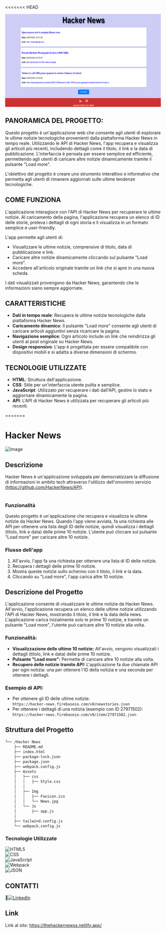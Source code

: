 <<<<<<< HEAD

<img src="Assets/Img/hackernews.png" width="600" height="300">

## PANORAMICA DEL PROGETTO:

Questo progetto è un'applicazione web che consente agli utenti di esplorare le ultime notizie tecnologiche provenienti dalla piattaforma Hacker News in tempo reale. Utilizzando le API di Hacker News, l'app recupera e visualizza gli articoli più recenti, includendo dettagli come il titolo, il link e la data di pubblicazione. L'interfaccia è pensata per essere semplice ed efficiente, permettendo agli utenti di caricare altre notizie dinamicamente tramite il pulsante "Load more".

L'obiettivo del progetto è creare uno strumento interattivo e informativo che permetta agli utenti di rimanere aggiornati sulle ultime tendenze tecnologiche.

## COME FUNZIONA

L'applicazione interagisce con l'API di Hacker News per recuperare le ultime notizie. Al caricamento della pagina, l'applicazione recupera un elenco di ID delle storie, preleva i dettagli di ogni storia e li visualizza in un formato semplice e user-friendly.

L'app permette agli utenti di:
- Visualizzare le ultime notizie, comprensive di titolo, data di pubblicazione e link.
- Caricare altre notizie dinamicamente cliccando sul pulsante "Load more".
- Accedere all'articolo originale tramite un link che si apre in una nuova scheda.

I dati visualizzati provengono da Hacker News, garantendo che le informazioni siano sempre aggiornate.

## CARATTERISTICHE

- **Dati in tempo reale**: Recupera le ultime notizie tecnologiche dalla piattaforma Hacker News.
- **Caricamento dinamico**: Il pulsante "Load more" consente agli utenti di caricare articoli aggiuntivi senza ricaricare la pagina.
- **Navigazione semplice**: Ogni articolo include un link che reindirizza gli utenti al post originale su Hacker News.
- **Design responsivo**: L'app è progettata per essere compatibile con dispositivi mobili e si adatta a diverse dimensioni di schermo.

## TECNOLOGIE UTILIZZATE

- **HTML**: Struttura dell'applicazione.
- **CSS**: Stile per un'interfaccia utente pulita e semplice.
- **JavaScript**: Utilizzato per recuperare i dati dall'API, gestire lo stato e aggiornare dinamicamente la pagina.
- **API**: L'API di Hacker News è utilizzata per recuperare gli articoli più recenti.








=======
#  Hacker News

<img src="https://github.com/user-attachments/assets/ee125a18-cc5b-4d5b-b276-548629185a1f" alt="Image" width="500"/>



## Descrizione
Hacker News è un'applicazione sviluppata per democratizzare la diffusione di informazioni in ambito tech attraverso l'utilizzo dell'omonimo servizio <a href="https://github.com/HackerNews/API">(https://github.com/HackerNews/API).</a><br />
<br />

### Funzionalità

Questo progetto è un'applicazione che recupera e visualizza le ultime notizie da Hacker News. Quando l'app viene avviata, fa una richiesta alle API per ottenere una lista degli ID delle notizie, quindi visualizza i dettagli (titolo, link e data) delle prime 10 notizie. L'utente può cliccare sul pulsante "Load more" per caricare altre 10 notizie.

### Flusso dell'app

1. All'avvio, l'app fa una richiesta per ottenere una lista di ID delle notizie.
2. Recupera i dettagli delle prime 10 notizie.
3. Mostra queste notizie sullo schermo con il titolo, il link e la data.
4. Cliccando su "Load more", l'app carica altre 10 notizie.


## Descrizione del Progetto

L'applicazione consente di visualizzare le ultime notizie da Hacker News. All'avvio, l'applicazione recupera un elenco delle ultime notizie utilizzando l'API di Hacker News, mostrando il titolo, il link e la data della news. L'applicazione carica inizialmente solo le prime 10 notizie, e tramite un pulsante "Load more", l'utente può caricare altre 10 notizie alla volta.

### Funzionalità:
- **Visualizzazione delle ultime 10 notizie:** All'avvio, vengono visualizzati i dettagli (titolo, link e data) delle prime 10 notizie.
- **Pulsante "Load more":** Permette di caricare altre 10 notizie alla volta.
- **Recupero delle notizie tramite API:** L'applicazione fa due chiamate API per ogni notizia: una per ottenere l'ID della notizia e una seconda per ottenere i dettagli.
  
### Esempio di API:
- Per ottenere gli ID delle ultime notizie:  
  `https://hacker-news.firebaseio.com/v0/newstories.json`
- Per ottenere i dettagli di una notizia (esempio con ID 27971502):  
  `https://hacker-news.firebaseio.com/v0/item/27971502.json`
## Struttura del Progetto

```
└── /Hacker News
    ├── README.md
    ├── index.html
    ├── package-lock.json
    ├── package.json
    ├── webpack.config.js
    ├── Assets
    │   ├── css
    │   │   ├── Style.css
    │   │   
    │   ├── Img
    │   │   ├── Favicon.ico
    │   │   └── News.jpg
    │   └── Js
    │       ├── app.js
    │      
    ├── tailwind.config.js
    └── webpack.config.js

```

### Tecnologie Utilizzate

<p>
<img src="https://img.shields.io/badge/HTML5-E34F26.svg?style=flat&logo=HTML5&logoColor=white" alt="HTML5">
<br>
<img src="https://img.shields.io/badge/CSS-1572B6.svg?style=flat&logo=CSS3&logoColor=white" alt="CSS">
<br>
<img src="https://img.shields.io/badge/JavaScript-F7DF1E.svg?style=flat&logo=JavaScript&logoColor=black" alt="JavaScript">
<br>
<img src="https://img.shields.io/badge/Webpack-8DD6F9.svg?style=flat&logo=Webpack&logoColor=black" alt="Webpack">
<br>
<img src="https://img.shields.io/badge/JSON-000000.svg?style=flat&logo=JSON&logoColor=white" alt="JSON">
<br>
</p>


## CONTATTI

🔗[![LinkedIn][linkedin-shield]][linkedin-url]

[linkedin-shield]: https://img.shields.io/badge/-LinkedIn-black.svg?style=for-the-badge&logo=linkedin&colorB=555
[linkedin-url]: https://www.linkedin.com/in/erjon-havolli-0147b1336/

## Link

Link al sito: <a href="">https://thehackernewss.netlify.app/</a>
